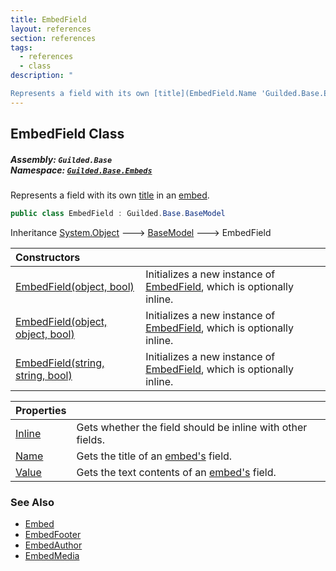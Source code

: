 ```yaml
---
title: EmbedField
layout: references
section: references
tags:
  - references
  - class
description: "

Represents a field with its own [title](EmbedField.Name 'Guilded.Base.Embeds.EmbedField.Name') in an [embed](Embed 'Guilded.Base.Embeds.Embed')."
---
```


## EmbedField Class
##### **Assembly:** `Guilded.Base`<br/>**Namespace:** [`Guilded.Base.Embeds`](Guilded.Base.Embeds 'Guilded.Base.Embeds')

Represents a field with its own [title](EmbedField.Name 'Guilded.Base.Embeds.EmbedField.Name') in an [embed](Embed 'Guilded.Base.Embeds.Embed').

```csharp
public class EmbedField : Guilded.Base.BaseModel
```

Inheritance [System.Object](https://docs.microsoft.com/en-us/dotnet/api/System.Object 'System.Object') &#129106; [BaseModel](BaseModel 'Guilded.Base.BaseModel') &#129106; EmbedField

| Constructors | |
| :--- | :--- |
| [EmbedField(object, bool)](EmbedField.EmbedField(object,bool) 'Guilded.Base.Embeds.EmbedField.EmbedField(object, bool)') | Initializes a new instance of [EmbedField](EmbedField 'Guilded.Base.Embeds.EmbedField'), which is optionally inline. |
| [EmbedField(object, object, bool)](EmbedField.EmbedField(object,object,bool) 'Guilded.Base.Embeds.EmbedField.EmbedField(object, object, bool)') | Initializes a new instance of [EmbedField](EmbedField 'Guilded.Base.Embeds.EmbedField'), which is optionally inline. |
| [EmbedField(string, string, bool)](EmbedField.EmbedField(string,string,bool) 'Guilded.Base.Embeds.EmbedField.EmbedField(string, string, bool)') | Initializes a new instance of [EmbedField](EmbedField 'Guilded.Base.Embeds.EmbedField'), which is optionally inline. |

| Properties | |
| :--- | :--- |
| [Inline](EmbedField.Inline 'Guilded.Base.Embeds.EmbedField.Inline') | Gets whether the field should be inline with other fields. |
| [Name](EmbedField.Name 'Guilded.Base.Embeds.EmbedField.Name') | Gets the title of an [embed's](Embed 'Guilded.Base.Embeds.Embed') field. |
| [Value](EmbedField.Value 'Guilded.Base.Embeds.EmbedField.Value') | Gets the text contents of an [embed's](Embed 'Guilded.Base.Embeds.Embed') field. |

### See Also
- [Embed](Embed 'Guilded.Base.Embeds.Embed')
- [EmbedFooter](EmbedFooter 'Guilded.Base.Embeds.EmbedFooter')
- [EmbedAuthor](EmbedAuthor 'Guilded.Base.Embeds.EmbedAuthor')
- [EmbedMedia](EmbedMedia 'Guilded.Base.Embeds.EmbedMedia')